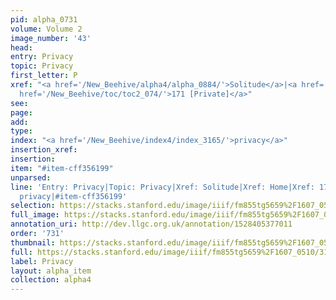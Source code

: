 ```yaml
---
pid: alpha_0731
volume: Volume 2
image_number: '43'
head: 
entry: Privacy
topic: Privacy
first_letter: P
xref: "<a href='/New_Beehive/alpha4/alpha_0884/'>Solitude</a>|<a href='/New_Beehive/alpha2/alpha_0424/'>Home</a>|<a
  href='/New_Beehive/toc/toc2_074/'>171 [Private]</a>"
see: 
page: 
add: 
type: 
index: "<a href='/New_Beehive/index4/index_3165/'>privacy</a>"
insertion_xref: 
insertion: 
item: "#item-cff356199"
unparsed: 
line: 'Entry: Privacy|Topic: Privacy|Xref: Solitude|Xref: Home|Xref: 171 [Private]|Index:
  privacy|#item-cff356199'
selection: https://stacks.stanford.edu/image/iiif/fm855tg5659%2F1607_0510/314,621,3052,369/full/0/default.jpg
full_image: https://stacks.stanford.edu/image/iiif/fm855tg5659%2F1607_0510/full/full/0/default.jpg
annotation_uri: http://dev.llgc.org.uk/annotation/1528405377011
order: '731'
thumbnail: https://stacks.stanford.edu/image/iiif/fm855tg5659%2F1607_0510/314,621,600,180/250,/0/default.jpg
full: https://stacks.stanford.edu/image/iiif/fm855tg5659%2F1607_0510/314,621,3052,369/full/0/default.jpg
label: Privacy
layout: alpha_item
collection: alpha4
---
```

